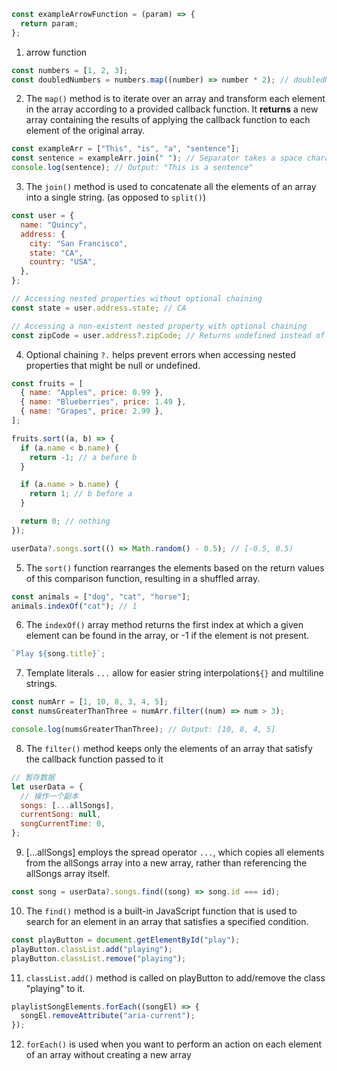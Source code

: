 ```js
const exampleArrowFunction = (param) => {
  return param;
};
```

1. arrow function

```js
const numbers = [1, 2, 3];
const doubledNumbers = numbers.map((number) => number * 2); // doubledNumbers will be [2, 4, 6]
```

2. The `map()` method is to iterate over an array and transform each element in the array according to a provided callback function. It <strong>returns</strong> a new array containing the results of applying the callback function to each element of the original array.

```js
const exampleArr = ["This", "is", "a", "sentence"];
const sentence = exampleArr.join(" "); // Separator takes a space character
console.log(sentence); // Output: "This is a sentence"
```

3. The `join()` method is used to concatenate all the elements of an array into a single string. (as opposed to `split()`)

```js
const user = {
  name: "Quincy",
  address: {
    city: "San Francisco",
    state: "CA",
    country: "USA",
  },
};

// Accessing nested properties without optional chaining
const state = user.address.state; // CA

// Accessing a non-existent nested property with optional chaining
const zipCode = user.address?.zipCode; // Returns undefined instead of throwing an error
```

4. Optional chaining `?.` helps prevent errors when accessing nested properties that might be null or undefined.

```js
const fruits = [
  { name: "Apples", price: 0.99 },
  { name: "Blueberries", price: 1.49 },
  { name: "Grapes", price: 2.99 },
];

fruits.sort((a, b) => {
  if (a.name < b.name) {
    return -1; // a before b
  }

  if (a.name > b.name) {
    return 1; // b before a
  }

  return 0; // nothing
});

userData?.songs.sort(() => Math.random() - 0.5); // [-0.5, 0.5)
```

5. The `sort()` function rearranges the elements based on the return values of this comparison function, resulting in a shuffled array.

```js
const animals = ["dog", "cat", "horse"];
animals.indexOf("cat"); // 1
```

6. The `indexOf()` array method returns the first index at which a given element can be found in the array, or -1 if the element is not present.

```js
`Play ${song.title}`;
```

7. Template literals `...` allow for easier string interpolation`${}` and multiline strings.

```js
const numArr = [1, 10, 8, 3, 4, 5];
const numsGreaterThanThree = numArr.filter((num) => num > 3);

console.log(numsGreaterThanThree); // Output: [10, 8, 4, 5]
```

8. The `filter()` method keeps only the elements of an array that satisfy the callback function passed to it

```js
// 暂存数据
let userData = {
  // 操作一个副本
  songs: [...allSongs],
  currentSong: null,
  songCurrentTime: 0,
};
```

9. [...allSongs] employs the spread operator `...`, which copies all elements from the allSongs array into a new array, rather than referencing the allSongs array itself.

```js
const song = userData?.songs.find((song) => song.id === id);
```

10. The `find()` method is a built-in JavaScript function that is used to search for an element in an array that satisfies a specified condition.

```javascript
const playButton = document.getElementById("play");
playButton.classList.add("playing");
playButton.classList.remove("playing");
```

11. `classList.add()` method is called on playButton to add/remove the class "playing" to it.

```javascript
playlistSongElements.forEach((songEl) => {
  songEl.removeAttribute("aria-current");
});
```

12. `forEach()` is used when you want to perform an action on each element of an array without creating a new array
